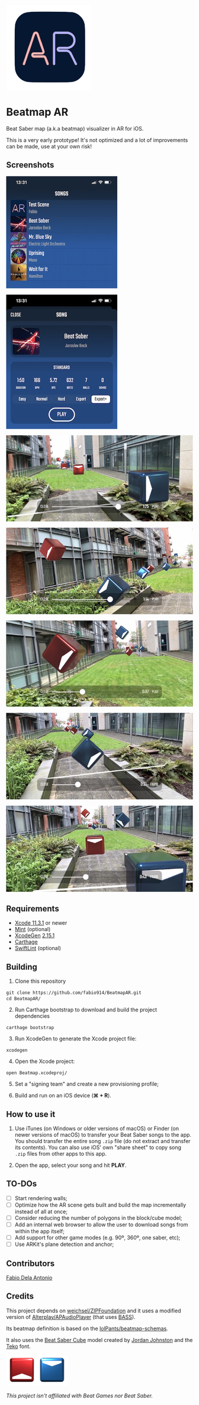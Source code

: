 ![AppIcon](Images/AppIcon.png)

# Beatmap AR

Beat Saber map (a.k.a beatmap) visualizer in AR for iOS.

This is a very early prototype! It's not optimized and a lot of improvements can be made, use at your own risk!

## Screenshots

![1](Images/Screenshots/1.jpg)

![2](Images/Screenshots/2.jpg)

![3](Images/Screenshots/3.jpg)

![4](Images/Screenshots/4.jpg)

![5](Images/Screenshots/5.jpg)

![6](Images/Screenshots/6.jpg)

![7](Images/Screenshots/7.jpg)

## Requirements

- [Xcode 11.3.1](https://developer.apple.com/xcode/) or newer
- [Mint](https://github.com/yonaskolb/Mint) (optional)
- [XcodeGen](https://github.com/yonaskolb/XcodeGen) [2.15.1](https://github.com/yonaskolb/XcodeGen/releases/tag/2.15.1)
- [Carthage](https://github.com/Carthage/Carthage)
- [SwiftLint](https://github.com/realm/SwiftLint) (optional)

## Building

1. Clone this repository

```shell
git clone https://github.com/fabio914/BeatmapAR.git
cd BeatmapAR/
```

2. Run Carthage bootstrap to download and build the project dependencies

```shell
carthage bootstrap
```

3. Run XcodeGen to generate the Xcode project file:

```shell
xcodegen
```

4. Open the Xcode project:

```shell
open Beatmap.xcodeproj/
```

5. Set a "signing team" and create a new provisioning profile;

6. Build and run on an iOS device (**⌘ + R**).

## How to use it

1. Use iTunes (on Windows or older versions of macOS) or Finder (on newer versions of macOS) to transfer your Beat Saber songs to the app. You should transfer the entire song `.zip` file (do not extract and transfer its contents). You can also use iOS' own "share sheet" to copy song `.zip` files from other apps to this app.

2. Open the app, select your song and hit **PLAY**.

## TO-DOs

 - [ ] Start rendering walls;
 - [ ] Optimize how the AR scene gets built and build the map incrementally instead of all at once;
 - [ ] Consider reducing the number of polygons in the block/cube model;
 - [ ] Add an internal web browser to allow the user to download songs from within the app itself;
 - [ ] Add support for other game modes (e.g. 90º, 360º, one saber, etc);
 - [ ] Use ARKit's plane detection and anchor;

## Contributors

[Fabio Dela Antonio](http://github.com/fabio914)

## Credits

This project depends on [weichsel/ZIPFoundation](https://github.com/weichsel/ZIPFoundation) and it uses a modified version of [Alterplay/APAudioPlayer](https://github.com/Alterplay/APAudioPlayer) (that uses [BASS](http://www.un4seen.com/bass.html)).

Its beatmap definition is based on the [lolPants/beatmap-schemas](https://github.com/lolPants/beatmap-schemas).

It also uses the [Beat Saber Cube](https://www.thingiverse.com/thing:3387776) model created by [Jordan Johnston](https://www.thingiverse.com/Godsblade/about) and the [Teko](https://fonts.google.com/specimen/Teko) font.

![Blocks](Images/blocks.png)

*This project isn't affiliated with Beat Games nor Beat Saber.*
